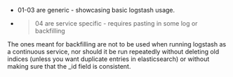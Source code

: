 
 * 01-03 are generic - showcasing basic logstash usage.

 * >04 are service specific - requires pasting in some log or backfilling

The ones meant for backfilling are not to be used when running logstash as a continuous service, nor should it be run repeatedly without deleting old indices (unless you want duplicate entries in elasticsearch) or without making sure that the \_id field is consistent.
